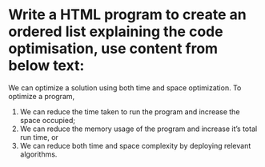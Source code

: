 # Write a HTML program to create an ordered list explaining the code optimisation, use content from below text:

We can optimize a solution using both time and space optimization. To optimize a program,

1) We can reduce the time taken to run the program and increase the space occupied;
2) We can reduce the memory usage of the program and increase it’s total run time, or
3) We can reduce both time and space complexity by deploying relevant algorithms.

